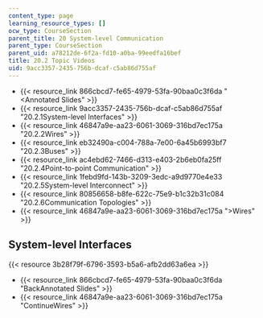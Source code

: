 ```yaml
---
content_type: page
learning_resource_types: []
ocw_type: CourseSection
parent_title: 20 System-level Communication
parent_type: CourseSection
parent_uid: a78212de-6f2a-fd10-a0ba-99eedfa16bef
title: 20.2 Topic Videos
uid: 9acc3357-2435-756b-dcaf-c5ab86d755af
---
```


*   {{< resource_link 866cbcd7-fe65-4979-53fa-90baa0c3f6da "\<Annotated Slides" >}}
*   {{< resource_link 9acc3357-2435-756b-dcaf-c5ab86d755af "20.2.1System-level Interfaces" >}}
*   {{< resource_link 46847a9e-aa23-6061-3069-316bd7ec175a "20.2.2Wires" >}}
*   {{< resource_link eb32490a-c004-788a-7e00-6a45b6993bf7 "20.2.3Buses" >}}
*   {{< resource_link ac4ebd62-7466-d313-e403-2b6eb0fa25ff "20.2.4Point-to-point Communication" >}}
*   {{< resource_link 1febd9fd-143b-3209-3edc-a9d9770e4e33 "20.2.5System-level Interconnect" >}}
*   {{< resource_link 80856658-b8fe-622c-75e9-b1c32b31c084 "20.2.6Communication Topologies" >}}
*   {{< resource_link 46847a9e-aa23-6061-3069-316bd7ec175a "\>Wires" >}}

System-level Interfaces
-----------------------

{{< resource 3b28f79f-6796-3593-b5a6-afb2dd63a6ea >}}

*   {{< resource_link 866cbcd7-fe65-4979-53fa-90baa0c3f6da "BackAnnotated Slides" >}}
*   {{< resource_link 46847a9e-aa23-6061-3069-316bd7ec175a "ContinueWires" >}}